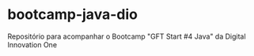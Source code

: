 # bootcamp-java-dio
Repositório para acompanhar o Bootcamp "GFT Start #4 Java" da Digital Innovation One
